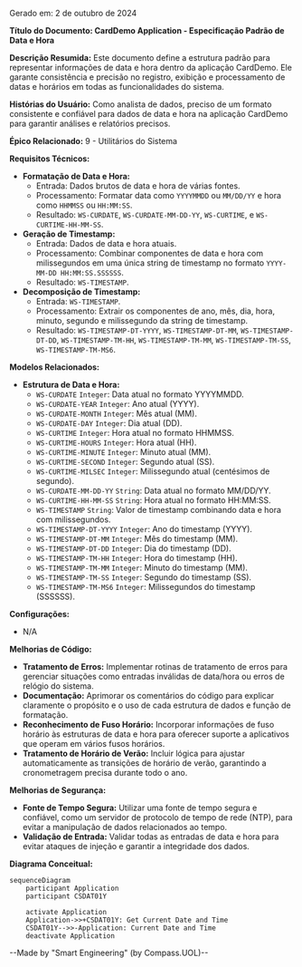 Gerado em: 2 de outubro de 2024

**Título do Documento: CardDemo Application - Especificação Padrão de Data e Hora**

**Descrição Resumida:**
Este documento define a estrutura padrão para representar informações de data e hora dentro da aplicação CardDemo. Ele garante consistência e precisão no registro, exibição e processamento de datas e horários em todas as funcionalidades do sistema.

**Histórias do Usuário:**
Como analista de dados, preciso de um formato consistente e confiável para dados de data e hora na aplicação CardDemo para garantir análises e relatórios precisos.

**Épico Relacionado:** 
9 - Utilitários do Sistema

**Requisitos Técnicos:**
- **Formatação de Data e Hora:**
  - Entrada: Dados brutos de data e hora de várias fontes.
  - Processamento: Formatar data como `YYYYMMDD` ou `MM/DD/YY` e hora como `HHMMSS` ou `HH:MM:SS`.
  - Resultado: `WS-CURDATE`, `WS-CURDATE-MM-DD-YY`, `WS-CURTIME`, e `WS-CURTIME-HH-MM-SS`.
- **Geração de Timestamp:**
  - Entrada: Dados de data e hora atuais.
  - Processamento: Combinar componentes de data e hora com milissegundos em uma única string de timestamp no formato `YYYY-MM-DD HH:MM:SS.SSSSSS`.
  - Resultado: `WS-TIMESTAMP`.
- **Decomposição de Timestamp:**
  - Entrada: `WS-TIMESTAMP`.
  - Processamento: Extrair os componentes de ano, mês, dia, hora, minuto, segundo e milissegundo da string de timestamp.
  - Resultado: `WS-TIMESTAMP-DT-YYYY`, `WS-TIMESTAMP-DT-MM`, `WS-TIMESTAMP-DT-DD`, `WS-TIMESTAMP-TM-HH`, `WS-TIMESTAMP-TM-MM`, `WS-TIMESTAMP-TM-SS`, `WS-TIMESTAMP-TM-MS6`.

**Modelos Relacionados:**
- **Estrutura de Data e Hora:**
  - `WS-CURDATE` `Integer`: Data atual no formato YYYYMMDD.
  - `WS-CURDATE-YEAR` `Integer`: Ano atual (YYYY).
  - `WS-CURDATE-MONTH` `Integer`: Mês atual (MM).
  - `WS-CURDATE-DAY` `Integer`: Dia atual (DD).
  - `WS-CURTIME` `Integer`: Hora atual no formato HHMMSS.
  - `WS-CURTIME-HOURS` `Integer`: Hora atual (HH).
  - `WS-CURTIME-MINUTE` `Integer`: Minuto atual (MM).
  - `WS-CURTIME-SECOND` `Integer`: Segundo atual (SS).
  - `WS-CURTIME-MILSEC` `Integer`: Milissegundo atual (centésimos de segundo).
  - `WS-CURDATE-MM-DD-YY` `String`: Data atual no formato MM/DD/YY.
  - `WS-CURTIME-HH-MM-SS` `String`: Hora atual no formato HH:MM:SS.
  - `WS-TIMESTAMP` `String`: Valor de timestamp combinando data e hora com milissegundos.
  - `WS-TIMESTAMP-DT-YYYY` `Integer`: Ano do timestamp (YYYY).
  - `WS-TIMESTAMP-DT-MM` `Integer`: Mês do timestamp (MM).
  - `WS-TIMESTAMP-DT-DD` `Integer`: Dia do timestamp (DD).
  - `WS-TIMESTAMP-TM-HH` `Integer`: Hora do timestamp (HH).
  - `WS-TIMESTAMP-TM-MM` `Integer`: Minuto do timestamp (MM).
  - `WS-TIMESTAMP-TM-SS` `Integer`: Segundo do timestamp (SS).
  - `WS-TIMESTAMP-TM-MS6` `Integer`: Milissegundos do timestamp (SSSSSS).

**Configurações:**
- N/A

**Melhorias de Código:**
- **Tratamento de Erros:** Implementar rotinas de tratamento de erros para gerenciar situações como entradas inválidas de data/hora ou erros de relógio do sistema.
- **Documentação:** Aprimorar os comentários do código para explicar claramente o propósito e o uso de cada estrutura de dados e função de formatação.
- **Reconhecimento de Fuso Horário:** Incorporar informações de fuso horário às estruturas de data e hora para oferecer suporte a aplicativos que operam em vários fusos horários.
- **Tratamento de Horário de Verão:** Incluir lógica para ajustar automaticamente as transições de horário de verão, garantindo a cronometragem precisa durante todo o ano.

**Melhorias de Segurança:**
- **Fonte de Tempo Segura:** Utilizar uma fonte de tempo segura e confiável, como um servidor de protocolo de tempo de rede (NTP), para evitar a manipulação de dados relacionados ao tempo.
- **Validação de Entrada:** Validar todas as entradas de data e hora para evitar ataques de injeção e garantir a integridade dos dados.

**Diagrama Conceitual:**
```mermaid
sequenceDiagram
    participant Application
    participant CSDAT01Y

    activate Application
    Application->>+CSDAT01Y: Get Current Date and Time
    CSDAT01Y-->>-Application: Current Date and Time
    deactivate Application
```

--Made by "Smart Engineering" (by Compass.UOL)--